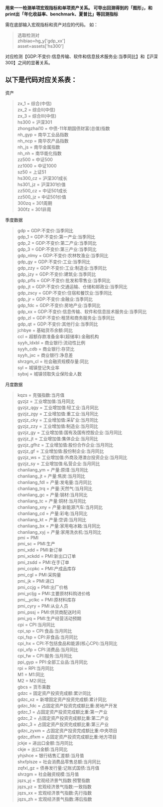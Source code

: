 **用来一一检测单项宏观指标和单项资产关系。 可导出回测得到的「图形」，和print出「年化收益率、benchmark、夏普比」等回测指标**

需在底部输入宏观指标和资产对应的代码。 如：

>选取检测对<br/>
zhibiao=hg_y['gdp_xx']<br/>
asset=assets['hs300']

对应检测【GDP:不变价:信息传输、软件和信息技术服务业:当季同比】和【沪深300】之间的显著关系。


## 以下是代码对应关系表：

资产

>zx_1	=	综合(中信)	<br/>
zx_2	=	综合Ⅱ(中信)	<br/>
zx_3	=	综合Ⅲ(中信)	<br/>
hs300	=	沪深301	<br/>
zhongzhai10	=	中债-11年期国债财富(总值)指数	<br/>
nh_gyp	=	南华工业品指数	<br/>
nh_ncp	=	南华农产品指数	<br/>
nh_js	=	南华金属指数	<br/>
nh_nh	=	南华能化指数	<br/>
zz500	=	中证500	<br/>
zz1000	=	中证1000	<br/>
sz50	=	上证51	<br/>
hs300_cz	=	沪深301成长	<br/>
hs301_jz	=	沪深301价值	<br/>
zz500_cz	=	中证501成长	<br/>
zz500_jz	=	中证501价值	<br/>
300zq	=	301周期	<br/>
300fz	=	301非周	<br/>


季度数据
>gdp	=	GDP:不变价:当季同比	<br/>
gdp_1	=	GDP:不变价:第一产业:当季同比	<br/>
gdp_2	=	GDP:不变价:第二产业:当季同比	<br/>
gdp_3	=	GDP:不变价:第三产业:当季同比	<br/>
gdp_nlmy	=	GDP:不变价:农林牧渔业:当季同比	<br/>
gdp_gy	=	GDP:不变价:工业:当季同比	<br/>
gdp_zzy	=	GDP:不变价:工业:制造业:当季同比	<br/>
gdp_jzy	=	GDP:不变价:建筑业:当季同比	<br/>
gdp_pfls	=	GDP:不变价:批发和零售业:当季同比	<br/>
gdp_jt	=	GDP:不变价:交通运输、仓储和邮政业:当季同比	<br/>
gdp_zscy	=	GDP:不变价:住宿和餐饮业:当季同比	<br/>
gdp_jr	=	GDP:不变价:金融业:当季同比	<br/>
gdp_fdc	=	GDP:不变价:房地产业:当季同比	<br/>
gdp_xx	=	GDP:不变价:信息传输、软件和信息技术服务业:当季同比	<br/>
gdp_zl	=	GDP:不变价:租赁和商务服务业:当季同比	<br/>
gdp_qt	=	GDP:不变价:其他行业:当季同比	<br/>
jchbye	=	基础货币余额:同比	<br/>
ccl	=	超额存款准备金率(超储率):金融机构	<br/>
syyh_ldxbl	=	商业银行:流动性比例	<br/>
syyh_cdb	=	商业银行:存贷比	<br/>
syyh_jxc	=	商业银行:净息差	<br/>
shrzgm_cl	=	社会融资规模存量:同比	<br/>
syl	=	城镇登记失业率	<br/>
sybxj	=	城镇领取失业保险金人数	<br/>


月度数据
>kqzs	=	克强指数:当月值	<br/>
gyzjz	=	工业增加值:当月同比	<br/>
gyzjz_qgy	=	工业增加值:轻工业:当月同比	<br/>
gyzjz_zgy	=	工业增加值:重工业:当月同比	<br/>
gyzjz_cky	=	工业增加值:采矿业:当月同比	<br/>
gyzjz_zzy	=	工业增加值:制造业:当月同比	<br/>
gyzjz_gy	=	工业增加值:国有及国有控股企业:当月同比	<br/>
gyzjz_jt	=	工业增加值:集体企业:当月同比	<br/>
gyzjz_gfhz	=	工业增加值:股份合作企业:当月同比	<br/>
gyzjz_gf	=	工业增加值:股份制企业:当月同比	<br/>
gyzjz_ws	=	工业增加值:外商及港澳台投资企业:当月同比	<br/>
gyzjz_sy	=	工业增加值:私营企业:当月同比	<br/>
chanliang_ym	=	产量:原煤:当月同比	<br/>
chanliang_jt	=	产量:焦炭:当月同比	<br/>
chanliang_fdl	=	产量:发电量:当月同比	<br/>
chanliang_trq	=	产量:天然气:当月同比	<br/>
chanliang_gc	=	产量:钢材:当月同比	<br/>
chanliang_tc	=	产量:铜材:当月同比	<br/>
chanliang_xny	=	产量:新能源汽车:当月同比	<br/>
chanliang_cd	=	产量:彩电:当月同比	<br/>
chanliang_kt	=	产量:空调:当月同比	<br/>
chanliang_bx	=	产量:家用电冰箱:当月同比	<br/>
chanliang_xyj	=	产量:家用洗衣机:当月同比	<br/>
pmi	=	PMI	<br/>
pmi_sc	=	PMI:生产	<br/>
pmi_xdd	=	PMI:新订单	<br/>
pmi_xckdd	=	PMI:新出口订单	<br/>
pmi_zsdd	=	PMI:在手订单	<br/>
pmi_ccpkc	=	PMI:产成品库存	<br/>
pmi_cgl	=	PMI:采购量	<br/>
pmi_jk	=	PMI:进口	<br/>
pmi_ccjg	=	PMI:出厂价格	<br/>
pmi_ycljg	=	PMI:主要原材料购进价格	<br/>
pmi__yclkc	=	PMI:原材料库存	<br/>
pmi_cyry	=	PMI:从业人员	<br/>
pmi_pssj	=	PMI:供货商配送时间	<br/>
pmi_yq	=	PMI:生产经营活动预期	<br/>
cpi	=	CPI:当月同比	<br/>
cpi_sp	=	CPI:食品:当月同比	<br/>
cpi_fsp	=	CPI:非食品:当月同比	<br/>
cpi_hx	=	CPI:不包括食品和能源(核心CPI):当月同比	<br/>
cpi_xfp	=	CPI:消费品:当月同比	<br/>
cpi_fw	=	CPI:服务:当月同比	<br/>
ppi_gyp	=	PPI:全部工业品:当月同比	<br/>
rpi	=	RPI:当月同比	<br/>
M1	=	M1:同比	<br/>
M2	=	M2:同比	<br/>
gbcs	=	货币乘数	<br/>
gdzc	=	固定资产投资完成额:累计同比	<br/>
gdzc_xz	=	新增固定资产投资完成额:累计同比	<br/>
gdzc_fdc	=	占固定资产投资完成额比重:房地产开发	<br/>
gdzc_1	=	占固定资产投资完成额比重:第一产业	<br/>
gdzc_2	=	占固定资产投资完成额比重:第二产业	<br/>
gdzc_3	=	占固定资产投资完成额比重:第三产业	<br/>
gdzc_zyxm	=	占固定资产投资完成额比重:中央项目	<br/>
gdzc_dfxm	=	占固定资产投资完成额比重:地方项目	<br/>
jckje	=	进出口金额:当月同比	<br/>
ckje	=	出口金额:当月同比	<br/>
yhjshce	=	银行结售汇差额:当月值	<br/>
shxfplsze	=	社会消费品零售总额:当月同比	<br/>
zqfxl_gz	=	债券发行量:记账式国债:当月值	<br/>
shrzgm	=	社会融资规模:当月值	<br/>
jqzs_yj	=	宏观经济景气指数:预警指数	<br/>
jqzs_yz	=	宏观经济景气指数:一致指数	<br/>
jqzs_xx	=	宏观经济景气指数:先行指数	<br/>
jqzs_zh	=	宏观经济景气指数:滞后指数	<br/>



